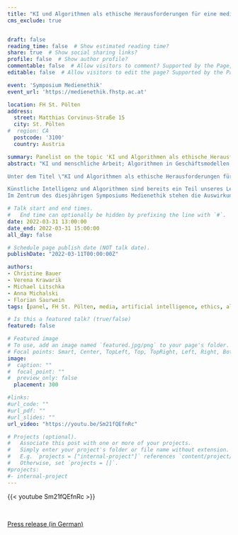 ```yaml
---
title: "KI und Algorithmen als ethische Herausforderungen für eine mediatisierte Gesellschaft"
cms_exclude: true


draft: false
reading_time: false  # Show estimated reading time?
share: true  # Show social sharing links?
profile: false  # Show author profile?
commentable: false  # Allow visitors to comment? Supported by the Page, Post, and Docs content types.
editable: false  # Allow visitors to edit the page? Supported by the Page, Post, and Docs content types.

event: 'Symposium Medienethik'
event_url: 'https://medienethik.fhstp.ac.at'

location: FH St. Pölten
address:
  street: Matthias Corvinus-Straße 15
  city: St. Pölten
#  region: CA
  postcode: '3100'
  country: Austria

summary: Panelist on the topic 'KI und Algorithmen als ethische Herausforderungen für eine mediatisierte Gesellschaft' at the Symposium Medienethik at FH St. Pölten.
abstract: "KI und menschliche Arbeit; Algorithmen in Geschäftsmodellen; Autonome KI-Entscheidungsprozesse: wie und wo?

Unter dem Titel \"KI und Algorithmen als ethische Herausforderungen für eine mediatisierte Gesellschaft\" sollen technologische, wirtschaftliche und ethische Implikationen der immer öfter in unserer Gesellschaft verwendeten künstlichen Intelligenz und Algorithmen-basierter Geschäftsmodelle beleuchtet werden. 

Künstliche Intelligenz und Algorithmen sind bereits ein Teil unseres Lebens und werden in einem noch größeren Ausmaß unser gesellschaftliches Zusammenleben betreffen. Beispiele hierfür sind KI und menschliche Arbeit (s. automatisierte Personalbeschaffung oder der AMS-Algorithmus), Algorithmen in Geschäftsmodellen (s. digitale Plattformen) oder autonome KI-Entscheidungsprozesse (s. selbstfahrendes Auto). Auch Medien und die Werbewirtschaft bedienen sich zur zielgenaueren Ansprache des Publikums verschiedener Algorithmen. 
Im Zentrum des diesjährigen Symposiums Medienethik stehen die Auswirkungen des Einsatzes von künstlicher Intelligenz sowie mögliche ethisch gerechtfertigte Einsatzgebiete von Algorithmen in verschiedenen gesellschaftlichen Teilbereichen."

# Talk start and end times.
#   End time can optionally be hidden by prefixing the line with `#`.
date: 2022-03-31 13:00:00
date_end: 2022-03-31 15:00:00
all_day: false

# Schedule page publish date (NOT talk date).
publishDate: "2022-03-11T00:00:00Z"

authors:
- Christine Bauer
- Verena Krawarik
- Michael Litschka
- Anna Michalski
- Florian Saurwein
tags: [panel, FH St. Pölten, media, artificial intelligence, ethics, algorithms]

# Is this a featured talk? (true/false)
featured: false

# Featured image
# To use, add an image named `featured.jpg/png` to your page's folder. 
# Focal points: Smart, Center, TopLeft, Top, TopRight, Left, Right, BottomLeft, Bottom, BottomRight.
image:
#  caption: ""
#  focal_point: ""
#  preview_only: false
  placement: 300

#links:
#url_code: ""
#url_pdf: ""
#url_slides: ""
url_video: "https://youtu.be/Sm21fQEfnRc"

# Projects (optional).
#   Associate this post with one or more of your projects.
#   Simply enter your project's folder or file name without extension.
#   E.g. `projects = ["internal-project"]` references `content/project/deep-learning/index.md`.
#   Otherwise, set `projects = []`.
#projects:
#- internal-project
---
```


{{< youtube Sm21fQEfnRc >}}

<br>

[Press release (in German)](20220310_PA_Symposium_Medienethik.pdf)
